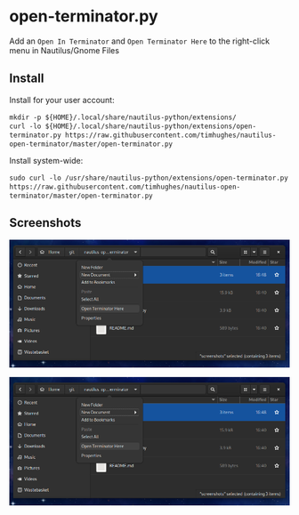 # open-terminator.py

Add an `Open In Terminator` and `Open Terminator Here` to the right-click menu in Nautilus/Gnome Files


## Install

Install for your user account:

    mkdir -p ${HOME}/.local/share/nautilus-python/extensions/
    curl -lo ${HOME}/.local/share/nautilus-python/extensions/open-terminator.py https://raw.githubusercontent.com/timhughes/nautilus-open-terminator/master/open-terminator.py
Install system-wide:

    sudo curl -lo /usr/share/nautilus-python/extensions/open-terminator.py  https://raw.githubusercontent.com/timhughes/nautilus-open-terminator/master/open-terminator.py

## Screenshots

![Location Bar](screenshots/screenshot1.png)

![File Browser](screenshots/screenshot1.png)
